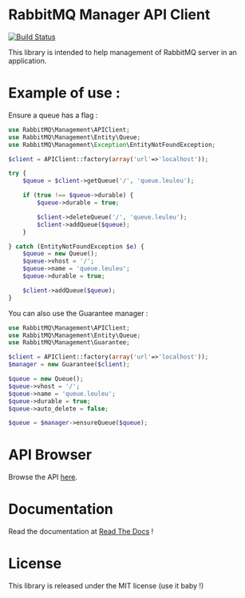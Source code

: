 # RabbitMQ Manager API Client

[![Build Status](https://secure.travis-ci.org/alchemy-fr/RabbitMQ-Management-API-Client.png?branch=master)](https://travis-ci.org/alchemy-fr/RabbitMQ-Management-API-Client)

This library is intended to help management of RabbitMQ server in an application.

# Example of use :

Ensure a queue has a flag :

```php
use RabbitMQ\Management\APIClient;
use RabbitMQ\Management\Entity\Queue;
use RabbitMQ\Management\Exception\EntityNotFoundException;

$client = APIClient::factory(array('url'=>'localhost'));

try {
    $queue = $client->getQueue('/', 'queue.leuleu');

    if (true !== $queue->durable) {
        $queue->durable = true;

        $client->deleteQueue('/', 'queue.leuleu');
        $client->addQueue($queue);
    }

} catch (EntityNotFoundException $e) {
    $queue = new Queue();
    $queue->vhost = '/';
    $queue->name = 'queue.leuleu';
    $queue->durable = true;

    $client->addQueue($queue);
}
```

You can also use the Guarantee manager :

```php
use RabbitMQ\Management\APIClient;
use RabbitMQ\Management\Entity\Queue;
use RabbitMQ\Management\Guarantee;

$client = APIClient::factory(array('url'=>'localhost'));
$manager = new Guarantee($client);

$queue = new Queue();
$queue->vhost = '/';
$queue->name = 'queue.leuleu';
$queue->durable = true;
$queue->auto_delete = false;

$queue = $manager->ensureQueue($queue);
```

# API Browser

Browse the API [here](https://rabbitmq-management-api-client.readthedocs.org/en/latest/_static/API/).

# Documentation

Read the documentation at [Read The Docs](https://rabbitmq-management-api-client.readthedocs.org) !

# License

This library is released under the MIT license (use it baby !)



